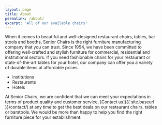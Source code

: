 ```yaml
---
layout: page
title: About
permalink: /about/
excerpt: 'All of our available chairs'
---
```

When it comes to beautiful and well-designed restaurant chairs, tables, bar stools and booths, Senior Chairs is the right furniture manufacturing company that you can trust. Since 1954, we have been committed to offering well-crafted and stylish furniture for commercial, residential and institutional sectors. If you need fashionable chairs for your restaurant or state-of-the-art tables for your hotel, our company can offer you a variety of durable items at affordable prices.

- Institutions
- Restaurants
- Hotels

At Senior Chairs, we are confident that we can meet your expectations in terms of product quality and customer service. [Contact us]({{ site.baseurl }}/contact/) at any time to get the best deals on our restaurant chairs, tables or barstools. We would be more than happy to help you find the right furniture piece for your establishment.
